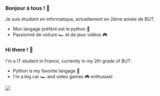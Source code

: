 ### Bonjour à tous ! 👋
Je suis étudiant en informatique, actuellement en 2ème année de BUT.
- Mon langage préféré est le python 🐍
- Passionné de voiture 🏎️ et de jeux vidéos 🎮


### Hi there ! 👋
I'm a IT student in France, currently in my 2th grade of BUT.
- Python is my favorite langage 🐍
- I'm a big car 🏎️ and video games 🎮 enthusiast 

![](http://github-profile-summary-cards.vercel.app/api/cards/repos-per-language?username=SimonErre&theme=discord_old_blurple)
<!--
**SimonErre/SimonErre** is a ✨ _special_ ✨ repository because its `README.md` (this file) appears on your GitHub profile.

Here are some ideas to get you started:

- 🔭 I’m currently working on ...
- 🌱 I’m currently learning ...
- 👯 I’m looking to collaborate on ...
- 🤔 I’m looking for help with ...
- 💬 Ask me about ...
- 📫 How to reach me: ...
- 😄 Pronouns: ...
- ⚡ Fun fact: ...
-->
